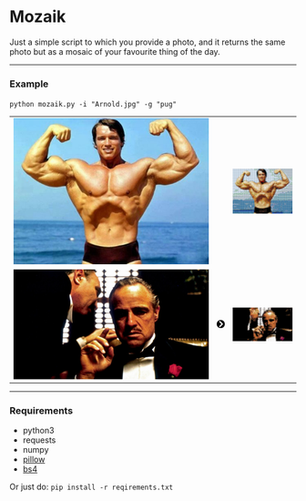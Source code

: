 # Mozaik

Just a simple script to which you provide a photo, and it returns the same photo but as a mosaic of your favourite thing of the day.

------

### Example
`python mozaik.py -i "Arnold.jpg" -g "pug"`

<!-- 

<img src="original_images/Arnold2.jpg" alt="Arnold" width=40% align='left'/> 
<img src="example_images/right_arrow.svg" alt="ra" width=5% align='center'/> 
<img src="example_images/Arnold2_mozaikd.jpg" alt="Arnold_mozaik" width=55% align='right'/> 


<img src="original_images/Godfather.jpg" alt="Arnold" width=40% align='left'/> 
<img src="example_images/right_arrow.svg" alt="ra" width=5% align='center'/>  
<img src="example_images/Godfather_mozaikd.jpg" alt="Arnold_mozaik" width=55% align='right'/> 
 -->



<table>
<!-- <caption>2x2 images in a table</caption> -->
<colgroup>
<col width="30%" />
<col width="2%" />
<col width="10%" />
</colgroup>
<tbody>
<tr class="Input">
<td align="right"><img src="original_images/Arnold2.jpg" alt="" /></td>
<td align="center"><img src="example_images/r.ong" alt="" /></td>
<td align="left"><img src="example_images/Arnold2_mozaikd.jpg" alt="" /></td>
</tr>
<tr class="Output">
<td align="right"><img src="original_images/Godfather.jpg" alt="" /></td>
<td align="center"><img src="example_images/r.png" alt="" /></td>
<td align="left"><img src="example_images/Godfather_mozaikd.jpg" alt="" /></td>
</tr>
</tbody>
</table>



------

### Requirements
- python3
- requests
- numpy
- [pillow](https://pillow.readthedocs.io/en/latest/)
- [bs4](https://www.crummy.com/software/BeautifulSoup/bs4/doc/)

Or just do:
`pip install -r reqirements.txt`
